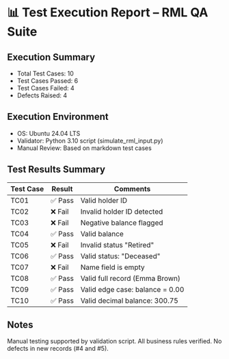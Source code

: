 # 📊 Test Execution Report – RML QA Suite

## Execution Summary
- Total Test Cases: 10
- Test Cases Passed: 6
- Test Cases Failed: 4
- Defects Raised: 4

## Execution Environment
- OS: Ubuntu 24.04 LTS
- Validator: Python 3.10 script (simulate_rml_input.py)
- Manual Review: Based on markdown test cases

## Test Results Summary

| Test Case | Result | Comments                              |
|-----------|--------|---------------------------------------|
| TC01      | ✅ Pass  | Valid holder ID                      |
| TC02      | ❌ Fail  | Invalid holder ID detected           |
| TC03      | ❌ Fail  | Negative balance flagged             |
| TC04      | ✅ Pass  | Valid balance                        |
| TC05      | ❌ Fail  | Invalid status "Retired"             |
| TC06      | ✅ Pass  | Valid status: "Deceased"             |
| TC07      | ❌ Fail  | Name field is empty                  |
| TC08      | ✅ Pass  | Valid full record (Emma Brown)       |
| TC09      | ✅ Pass  | Valid edge case: balance = 0.00      |
| TC10      | ✅ Pass  | Valid decimal balance: 300.75        |

## Notes
Manual testing supported by validation script. All business rules verified. No defects in new records (#4 and #5).
